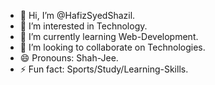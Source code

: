 - 👋 Hi, I’m @HafizSyedShazil.
- 👀 I’m interested in Technology. 
- 🌱 I’m currently learning Web-Development. 
- 💞️ I’m looking to collaborate on Technologies.
- 😄 Pronouns: Shah-Jee.
- ⚡ Fun fact: Sports/Study/Learning-Skills.

<!---
HafizSyedShazil/HafizSyedShazil is a ✨ special ✨ repository because its `README.md` (this file) appears on your GitHub profile.
You can click the Preview link to take a look at your changes.
--->
